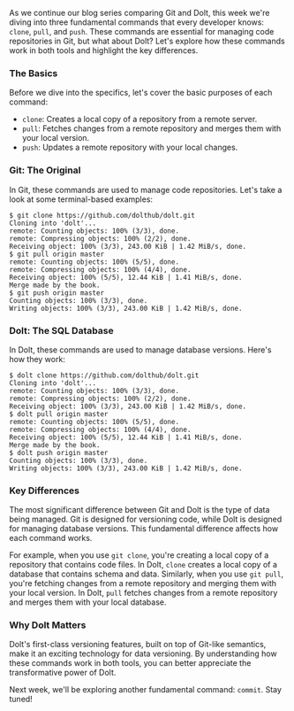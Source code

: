As we continue our blog series comparing Git and Dolt, this week we're diving into three fundamental commands that every developer knows: `clone`, `pull`, and `push`. These commands are essential for managing code repositories in Git, but what about Dolt? Let's explore how these commands work in both tools and highlight the key differences.

### The Basics

Before we dive into the specifics, let's cover the basic purposes of each command:

* `clone`: Creates a local copy of a repository from a remote server.
* `pull`: Fetches changes from a remote repository and merges them with your local version.
* `push`: Updates a remote repository with your local changes.

### Git: The Original

In Git, these commands are used to manage code repositories. Let's take a look at some terminal-based examples:

```
$ git clone https://github.com/dolthub/dolt.git
Cloning into 'dolt'...
remote: Counting objects: 100% (3/3), done.
remote: Compressing objects: 100% (2/2), done.
Receiving object: 100% (3/3), 243.00 KiB | 1.42 MiB/s, done.
$ git pull origin master
remote: Counting objects: 100% (5/5), done.
remote: Compressing objects: 100% (4/4), done.
Receiving object: 100% (5/5), 12.44 KiB | 1.41 MiB/s, done.
Merge made by the book.
$ git push origin master
Counting objects: 100% (3/3), done.
Writing objects: 100% (3/3), 243.00 KiB | 1.42 MiB/s, done.
```

### Dolt: The SQL Database

In Dolt, these commands are used to manage database versions. Here's how they work:

```
$ dolt clone https://github.com/dolthub/dolt.git
Cloning into 'dolt'...
remote: Counting objects: 100% (3/3), done.
remote: Compressing objects: 100% (2/2), done.
Receiving object: 100% (3/3), 243.00 KiB | 1.42 MiB/s, done.
$ dolt pull origin master
remote: Counting objects: 100% (5/5), done.
remote: Compressing objects: 100% (4/4), done.
Receiving object: 100% (5/5), 12.44 KiB | 1.41 MiB/s, done.
Merge made by the book.
$ dolt push origin master
Counting objects: 100% (3/3), done.
Writing objects: 100% (3/3), 243.00 KiB | 1.42 MiB/s, done.
```

### Key Differences

The most significant difference between Git and Dolt is the type of data being managed. Git is designed for versioning code, while Dolt is designed for managing database versions. This fundamental difference affects how each command works.

For example, when you use `git clone`, you're creating a local copy of a repository that contains code files. In Dolt, `clone` creates a local copy of a database that contains schema and data. Similarly, when you use `git pull`, you're fetching changes from a remote repository and merging them with your local version. In Dolt, `pull` fetches changes from a remote repository and merges them with your local database.

### Why Dolt Matters

Dolt's first-class versioning features, built on top of Git-like semantics, make it an exciting technology for data versioning. By understanding how these commands work in both tools, you can better appreciate the transformative power of Dolt.

Next week, we'll be exploring another fundamental command: `commit`. Stay tuned!
